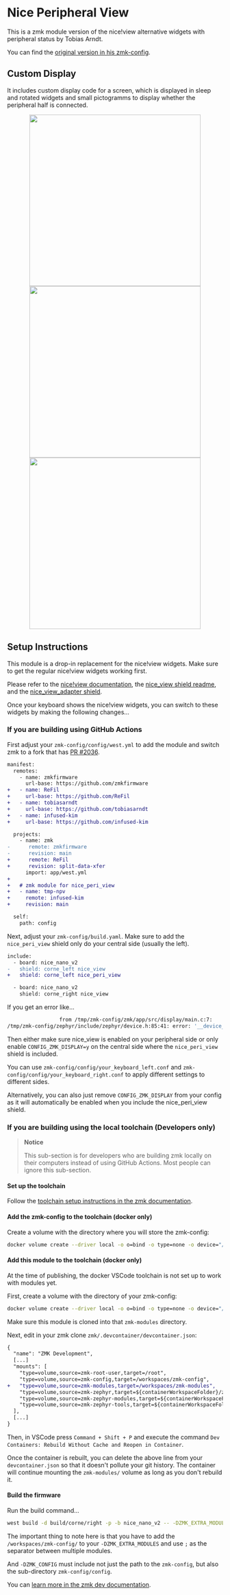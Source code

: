 # Nice Peripheral View

This is a zmk module version of the nice!view alternative widgets with peripheral status by Tobias Arndt.

You can find the [original version in his zmk-config](https://github.com/tobiasarndt/zmk-config).

## Custom Display

It includes custom display code for a screen, which is displayed in sleep and rotated widgets and small pictogramms to display whether the peripheral half is connected.
<p align="middle">
<img src="https://github.com/tobiasarndt/zmk-config/assets/54204861/53c7cc19-ce8d-4848-8c77-9eeaa39a5d66" height="400"/>
<img src="https://github.com/tobiasarndt/zmk-config/assets/54204861/5a872f72-4adb-41ab-b733-b1440e55ae4e" height="400"/>
<img src="https://github.com/tobiasarndt/zmk-config/assets/54204861/2ab47ef1-7d45-4489-bb01-68d5bcdb517f" height="400"/>
</p>

## Setup Instructions

This module is a drop-in replacement for the nice!view widgets. Make sure to get the regular nice!view widgets working first.

Please refer to the [nice!view documentation](https://nicekeyboards.com/docs/nice-view/getting-started), the [nice_view shield readme](https://github.com/zmkfirmware/zmk/tree/4dfc45d4ab38c23cae61dae4699bd0fbef4e33eb/app/boards/shields/nice_view), and the [nice_view_adapter shield](https://github.com/zmkfirmware/zmk/tree/4dfc45d4ab38c23cae61dae4699bd0fbef4e33eb/app/boards/shields/nice_view_adapter).

Once your keyboard shows the nice!view widgets, you can switch to these widgets by making the following changes...

### If you are building using GitHub Actions

First adjust your `zmk-config/config/west.yml` to add the module and switch zmk to a fork that has [PR #2036](https://github.com/zmkfirmware/zmk/pull/2036).

```diff
manifest:
  remotes:
    - name: zmkfirmware
      url-base: https://github.com/zmkfirmware
+   - name: ReFil
+     url-base: https://github.com/ReFil
+   - name: tobiasarndt
+     url-base: https://github.com/tobiasarndt
+   - name: infused-kim
+     url-base: https://github.com/infused-kim

  projects:
    - name: zmk
-      remote: zmkfirmware
-      revision: main
+      remote: ReFil
+      revision: split-data-xfer
      import: app/west.yml
+
+   # zmk module for nice_peri_view
+   - name: tmp-npv
+     remote: infused-kim
+     revision: main

  self:
    path: config
```

Next, adjust your `zmk-config/build.yaml`. Make sure to add the `nice_peri_view` shield only do your central side (usually the left).

```diff
include:
  - board: nice_nano_v2
-   shield: corne_left nice_view
+   shield: corne_left nice_peri_view

  - board: nice_nano_v2
    shield: corne_right nice_view
```

If you get an error like...

```bash
                 from /tmp/zmk-config/zmk/app/src/display/main.c:7:
/tmp/zmk-config/zephyr/include/zephyr/device.h:85:41: error: '__device_dts_ord_DT_CHOSEN_zephyr_display_ORD' undeclared here (not in a function)
```

Then either make sure nice_view is enabled on your peripheral side or only enable `CONFIG_ZMK_DISPLAY=y` on the central side where the `nice_peri_view` shield is included.

You can use `zmk-config/config/your_keyboard_left.conf` and `zmk-config/config/your_keyboard_right.conf` to apply different settings to different sides.

Alternatively, you can also just remove `CONFIG_ZMK_DISPLAY` from your config as it will automatically be enabled when you include the nice_peri_view shield.

### If you are building using the local toolchain (Developers only)


> **Notice**
>
> This sub-section is for developers who are building zmk locally on their computers instead of using GitHub Actions. Most people can ignore this sub-section.

#### Set up the toolchain <!-- omit from toc -->

Follow the [toolchain setup instructions in the zmk documentation](https://zmk.dev/docs/development/setup).

#### Add the zmk-config to the toolchain (docker only) <!-- omit from toc -->

Create a volume with the directory where you will store the zmk-config:

```bash
docker volume create --driver local -o o=bind -o type=none -o device="/full/path/to/your/zmk-config/" zmk-config
```

#### Add this module to the toolchain (docker only) <!-- omit from toc -->

At the time of publishing, the docker VSCode toolchain is not set up to work with modules yet.

First, create a volume with the directory of your zmk-config:

```bash
docker volume create --driver local -o o=bind -o type=none -o device="/full/path/to/your/zmk-modules/" zmk-modules
```

Make sure this module is cloned into that `zmk-modules` directory.

Next, edit in your zmk clone `zmk/.devcontainer/devcontainer.json`:

```diff
{
  "name": "ZMK Development",
  [...]
  "mounts": [
    "type=volume,source=zmk-root-user,target=/root",
    "type=volume,source=zmk-config,target=/workspaces/zmk-config",
+   "type=volume,source=zmk-modules,target=/workspaces/zmk-modules",
    "type=volume,source=zmk-zephyr,target=${containerWorkspaceFolder}/zephyr",
    "type=volume,source=zmk-zephyr-modules,target=${containerWorkspaceFolder}/modules",
    "type=volume,source=zmk-zephyr-tools,target=${containerWorkspaceFolder}/tools"
  ],
  [...]
}
```

Then, in VSCode press `Command + Shift + P` and execute the command `Dev Containers: Rebuild Without Cache and Reopen in Container`.

Once the container is rebuilt, you can delete the above line from your `devcontainer.json` so that it doesn't pollute your git history. The container will continue mounting the `zmk-modules/` volume as long as you don't rebuild it.

#### Build the firmware <!-- omit from toc -->

Run the build command...

```bash
west build -d build/corne/right -p -b nice_nano_v2 -- -DZMK_EXTRA_MODULES="/workspaces/zmk-config/;/workspaces/zmk-modules/nice_peri_view/" -DZMK_CONFIG="/workspaces/zmk-config/config" -DSHIELD="corne_right nice_peri_view"
```

The important thing to note here is that you have to add the `/workspaces/zmk-config/` to your `-DZMK_EXTRA_MODULES` and use `;` as the separator between multiple modules.

And `-DZMK_CONFIG` must include not just the path to the `zmk-config`, but also the sub-directory `zmk-config/config`.

You can [learn more in the zmk dev documentation](https://zmk.dev/docs/development/build-flash#building-with-external-modules).
